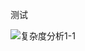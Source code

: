 测试

![复杂度分析1-1](F:\jupyter\github_repository\Data-Structure-and-Algorithm-Analysis\images\复杂度分析1-1.png)